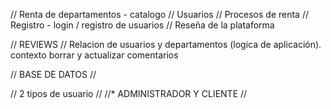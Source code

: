 // Renta de departamentos - catalogo
// Usuarios
// Procesos de renta
// Registro - login / registro de usuarios
// Reseña de la plataforma


// REVIEWS //
Relacion de usuarios y departamentos (logica de aplicación). contexto borrar y actualizar comentarios


// BASE DE DATOS //


// 2 tipos de usuario //
//* ADMINISTRADOR Y CLIENTE //